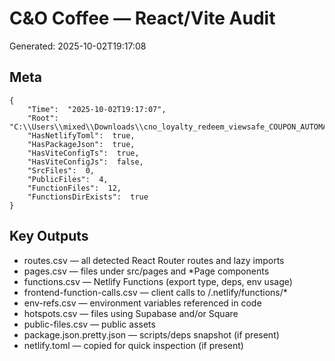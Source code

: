 ﻿# C&O Coffee — React/Vite Audit

Generated: 2025-10-02T19:17:08

## Meta
```
{
    "Time":  "2025-10-02T19:17:07",
    "Root":  "C:\\Users\\mixed\\Downloads\\cno_loyalty_redeem_viewsafe_COUPON_AUTOMARK_TEXTWHITE",
    "HasNetlifyToml":  true,
    "HasPackageJson":  true,
    "HasViteConfigTs":  true,
    "HasViteConfigJs":  false,
    "SrcFiles":  0,
    "PublicFiles":  4,
    "FunctionFiles":  12,
    "FunctionsDirExists":  true
}
```

## Key Outputs
- routes.csv — all detected React Router routes and lazy imports
- pages.csv — files under src/pages and *Page components
- functions.csv — Netlify Functions (export type, deps, env usage)
- frontend-function-calls.csv — client calls to /.netlify/functions/*
- env-refs.csv — environment variables referenced in code
- hotspots.csv — files using Supabase and/or Square
- public-files.csv — public assets
- package.json.pretty.json — scripts/deps snapshot (if present)
- netlify.toml — copied for quick inspection (if present)

